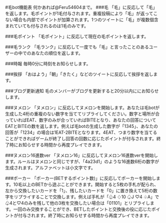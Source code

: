 #毛bot機能表
何かあれば@Feru54604まで。
###毛
「毛」に反応して「毛」を返します。毛ポイントが1毛付与されます。重複投稿により「毛」が返ってこない場合も内部でポイントが加算されます。1つのツイートに「毛」が複数個含まれていても付与されるのは1毛のみです。

###毛ポイント
「毛ポイント」に反応して現在の毛ポイントを返します。

###毛ランク
「毛ランク」に反応して一度でも「毛」と言ったことのあるユーザーの中でのあなたの順位を返します。

###時報
毎時0分に時刻をお知らせします。

###挨拶
「おはよう」「朝」「きたく」などのツイートに反応して挨拶を返します。

###ブログ更新通知
毛のメンバーがブログを更新すると20分以内ににお知らせします。

###ヌメロン
「ヌメロン」に反応してヌメロンを開始します。あなたは毛botが生成した4桁の重複のない数字を当ててリプライしてください。数字と場所が合っていればEAT、数字のみが合っていればBITEとなり、あなたの回答についてEATとBITEの数を返します。例えば毛botの生成した数字が「1345」、あなたの回答が「1234」の場合は1EAT-2BITEとなります。4EAT、つまり数字を当てることができればゲームが終了し回答の回数に応じたポイントが付与されます。終了時にお知らせする時間から再度プレイできます。

###ヌメロン16進数ver
「ヌメロン16」に反応してヌメロン16進数verを開始します。ルールはヌメロンと同じですが、「4a23d1」のような16進数6桁の数字が生成されます。アルファベットは小文字です。

###ポーカー
「ポーカー(BETするポイント数)」に反応してポーカーを開始します。10毛以上のBETから遊ぶことができます。開始すると5枚の手札が配られ、左から交換したいカードを「1」、残したいカードを「0」に置き換えて5桁の数字をリプライすることで交換します。例えば手札が「♧4 ♢10 ♤J ♡4 ♧A」で♧4と♡4のみを残して他の3枚を交換したい場合は「01101」とリプライします。一回のみ交換することができ、BETしたポイントと交換後の役に応じたポイントが付与されます。終了時にお知らせする時間から再度プレイできます。
